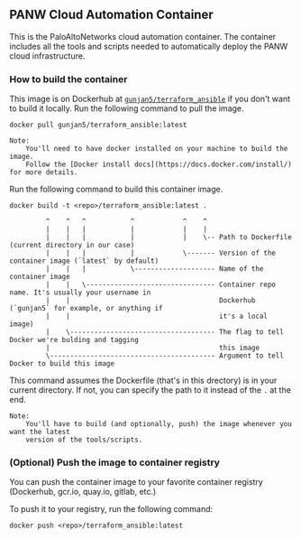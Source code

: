 ## PANW Cloud Automation Container

This is the PaloAltoNetworks cloud automation container. The container includes
all the tools and scripts needed to automatically deploy the PANW cloud infrastructure.

### How to build the container

This image is on Dockerhub at [`gunjan5/terraform_ansible`](https://hub.docker.com/r/gunjan5/terraform_ansible/) if you don't want to build it locally. 
Run the following command to pull the image.

`docker pull gunjan5/terraform_ansible:latest`

```
Note: 
    You'll need to have docker installed on your machine to build the image.
    Follow the [Docker install docs](https://docs.docker.com/install/) for more details.
```

Run the following command to build this container image.

`docker build -t <repo>/terraform_ansible:latest .`
```
         ^    ^   ^           ^            ^    ^
         |    |   |           |            |    | 
         |    |   |           |            |    \-- Path to Dockerfile (current directory in our case)
         |    |   |           |            \------- Version of the container image (`latest` by default)
         |    |   |           \-------------------- Name of the container image 
         |    |   \-------------------------------- Container repo name. It's usually your username in 
         |    |                                     Dockerhub (`gunjan5` for example, or anything if
         |    |                                     it's a local image)
         |    \------------------------------------ The flag to tell Docker we're bulding and tagging
         |                                          this image
         \----------------------------------------- Argument to tell Docker to build this image
```

This command assumes the Dockerfile (that's in this drectory) is in your current directory.
If not, you can specify the path to it instead of the `.` at the end.

```
Note: 
    You'll have to build (and optionally, push) the image whenever you want the latest
    version of the tools/scripts.
```


### (Optional) Push the image to container registry

You can push the container image to your favorite container registry (Dockerhub, gcr.io, quay.io, gitlab, etc.)

To push it to your registry, run the following command:

`docker push <repo>/terraform_ansible:latest`

